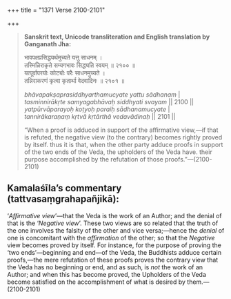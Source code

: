 +++
title = "1371 Verse 2100-2101"

+++
> **Sanskrit text, Unicode transliteration and English translation by Ganganath Jha:** 
>
> भावपक्षप्रसिद्ध्यर्थमुच्यते यत्तु साधनम् ।  
> तस्मिन्निराकृते सम्यगभावः सिद्ध्यति स्वयम् ॥ २१०० ॥  
> यत्पूर्वापरयोः कोट्योः परैः साधनमुच्यते ।  
> तन्निराकरणं कृत्वा कृतार्था वेदवादिनः ॥ २१०१ ॥ 
>
> *bhāvapakṣaprasiddhyarthamucyate yattu sādhanam* \|  
> *tasminnirākṛte samyagabhāvaḥ siddhyati svayam* \|\| 2100 \|\|  
> *yatpūrvāparayoḥ koṭyoḥ paraiḥ sādhanamucyate* \|  
> *tannirākaraṇaṃ kṛtvā kṛtārthā vedavādinaḥ* \|\| 2101 \|\| 
>
> “When a proof is adduced in support of the affirmative view,—if that is refuted, the negative view (to the contrary) becomes rightly proved by itself. thus it is that, when the other party adduce proofs in support of the two ends of the Veda, the upholders of the Veda have. their purpose accomplished by the refutation of those proofs.”—(2100-2101)



## Kamalaśīla’s commentary (tattvasaṃgrahapañjikā):

‘*Affirmative view*’—that the Veda is the work of an Author; and the denial of that is the ‘*Negative view*’. These two views are so related that the truth of the one involves the falsity of the other and vice versa;—hence the *denial* of one is concomitant with the *affirmation* of the other; so that the *Negative* view becomes proved by itself. For instance, for the purpose of proving the ‘two ends’—beginning and end—of the Veda, the Buddhists adduce certain proofs,—the mere refutation of these proofs proves the contrary view that the Veda has no beginning or end, and as such, is *not* the work of an Author; and when this has become proved, the Upholders of the Veda become satisfied on the accomplishment of what is desired by them.—(2100-2101)


